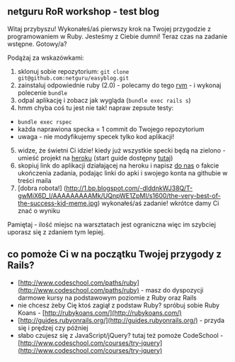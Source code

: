 ## netguru RoR workshop - test blog

Witaj przybyszu! Wykonałeś/aś pierwszy krok na Twojej przygodzie z programowaniem w Ruby. Jesteśmy z Ciebie dumni! Teraz czas na zadanie wstępne. Gotowy/a? 

Podążaj za wskazówkami:

1. sklonuj sobie repozytorium: `git clone git@github.com:netguru/easyblog.git`
2. zainstaluj odpowiednie ruby (2.0) - polecamy do tego [rvm](https://rvm.io/) - i wykonaj polecenie `bundle`
3. odpal aplikację i zobacz jak wygląda (`bundle exec rails s`)
4. hmm chyba coś tu jest nie tak! napraw zepsute testy:
  * `bundle exec rspec`
  * każda naprawiona specka = 1 commit do Twojego repozytorium
  * uwaga - nie modyfikujemy specek tylko kod aplikacji!
5. widze, że świetni Ci idzie! kiedy już wszystkie specki będą na zielono - umieść projekt na [heroku](https://www.heroku.com/) (start guide dostępny [tutaj](https://devcenter.heroku.com/articles/rails3))
6. skopiuj link do aplikacji działającej na heroku i napisz [do nas](mailto:workshops@netguru.co) o fakcie ukończenia zadania, podając linki do apki i swojego konta na githubie w treści maila 
7. [dobra robota!] (http://1.bp.blogspot.com/-dlddnkWJ38Q/T-gwMiX6D_I/AAAAAAAAAMk/UQnpWE1ZpMI/s1600/the-very-best-of-the-success-kid-meme.jpg) wykonałeś/aś zadanie! wkrótce damy Ci znać o wyniku 

Pamiętaj - ilość miejsc na warsztatach jest ograniczna więc im szybciej uporasz się z zdaniem tym lepiej. 

## co pomoże Ci w na początku Twojej przygody z Rails?

* [http://www.codeschool.com/paths/ruby](http://www.codeschool.com/paths/ruby) - masz do dyspozycji darmowe kursy na podstawowym poziomie z Ruby oraz Rails
* nie chcesz żeby Cię ktoś zagiął z podstaw Ruby? spróbuj sobie Ruby Koans - [http://rubykoans.com/](http://rubykoans.com/)
* [http://guides.rubyonrails.org/](http://guides.rubyonrails.org/) - przyda się i prędzej czy później
* słabo czujesz się z JavaScript/jQuery? tutaj też pomoże CodeSchool - [http://www.codeschool.com/courses/try-jquery](http://www.codeschool.com/courses/try-jquery)
